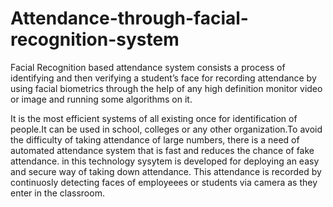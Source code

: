 # Attendance-through-facial-recognition-system



Facial Recognition based attendance system consists a process of identifying and then verifying a student’s face for recording attendance by using facial biometrics through the help of any high definition monitor video or image and running some algorithms on it. 

It is the most efficient systems of all existing once for identification of people.It can be used in school, colleges or any other organization.To avoid the difficulty of taking attendance of large numbers, there is a need of automated attendance system that is fast and reduces the chance of fake attendance. in this technology sysytem is developed for deploying an easy and secure way of taking down attendance. This attendance is recorded by continuosly detecting faces of employeees or students via camera as they enter in the classroom.
